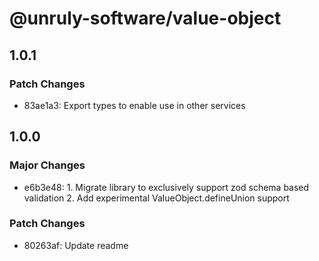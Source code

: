 # @unruly-software/value-object

## 1.0.1

### Patch Changes

- 83ae1a3: Export types to enable use in other services

## 1.0.0

### Major Changes

- e6b3e48: 1. Migrate library to exclusively support zod schema based validation 2. Add experimental ValueObject.defineUnion support

### Patch Changes

- 80263af: Update readme
